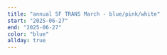 ```yaml
---
title: "annual SF TRANS March - blue/pink/white"
start: "2025-06-27"
end: "2025-06-27"
color: "blue"
allday: true
---
```


